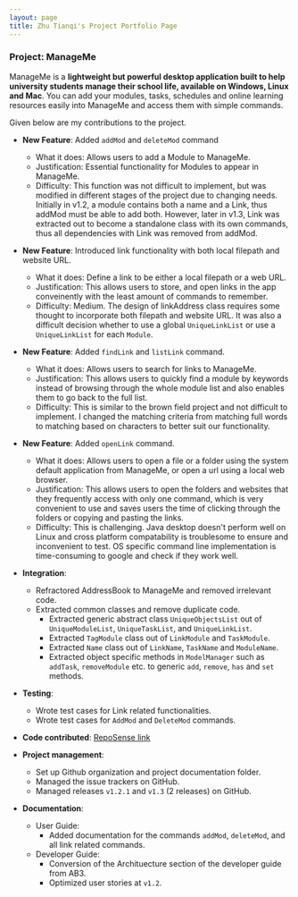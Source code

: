 ```yaml
---
layout: page
title: Zhu Tianqi's Project Portfolio Page
---
```


### Project: ManageMe

ManageMe is a **lightweight but powerful desktop application built to help university students manage their school life, available on Windows, Linux and Mac**. You can add your modules, tasks, schedules and online learning resources easily into ManageMe and access them with simple commands.

Given below are my contributions to the project.

* **New Feature**: Added `addMod` and `deleteMod` command
  * What it does: Allows users to add a Module to ManageMe.
  * Justification: Essential functionality for Modules to appear in ManageMe.
  * Difficulty: This function was not difficult to implement, but was modified in different stages of the project
    due to changing needs. Initially in v1.2, a module contains both a name and a Link, thus addMod must be able to add both.
    However, later in v1.3, Link was extracted out to become a standalone class with its own commands,
    thus all dependencies with Link was removed from addMod.

* **New Feature**: Introduced link functionality with both local filepath and website URL.
  * What it does: Define a link to be either a local filepath or a web URL.
  * Justification: This allows users to store, and open links in the app conveinently with the least amount of commands to remember.
  * Difficulty: Medium. The design of linkAddress class requires some thought to incorporate both filepath and website URL. It was also
    a difficult decision whether to use a global `UniqueLinkList` or use a `UniqueLinkList` for each `Module`.

* **New Feature**: Added `findLink` and `listLink` command.
  * What it does: Allows users to search for links to ManageMe.
  * Justification: This allows users to quickly find a module by keywords instead of browsing through the whole module list and also enables
    them to go back to the full list.
  * Difficulty: This is similar to the brown field project and not difficult to implement. I changed the matching criteria from matching full words
    to matching based on characters to better suit our functionality.

* **New Feature**: Added `openLink` command.
  * What it does: Allows users to open a file or a folder using the system default application from ManageMe, or open a
  url using a local web browser.
  * Justification: This allows users to open the folders and websites that they frequently access with only one command,
  which is very convenient to use and saves users the time of clicking through the folders or copying and pasting the links.
  * Difficulty: This is challenging. Java desktop doesn't perform well on Linux and cross platform compatability is troublesome
  to ensure and inconvenient to test. OS specific command line implementation is time-consuming to google and check if they work well.

* **Integration**: 
  * Refractored AddressBook to ManageMe and removed irrelevant code.
  * Extracted common classes and remove duplicate code.
      * Extracted generic abstract class `UniqueObjectsList` out of `UniqueModuleList`, `UniqueTaskList`, and `UniqueLinkList`.
      * Extracted `TagModule` class out of `LinkModule` and `TaskModule`.
      * Extracted `Name` class out of `LinkName`, `TaskName` and `ModuleName`.
      * Extracted object specific methods in `ModelManager` such as `addTask`, `removeModule` etc. to generic `add`, `remove`, `has` and `set` methods.

* **Testing**:
    * Wrote test cases for Link related functionalities.
    * Wrote test cases for `AddMod` and `DeleteMod` commands.

* **Code contributed**: [RepoSense link](https://nus-cs2103-ay2122s1.github.io/tp-dashboard/?search=&sort=groupTitle&sortWithin=title&since=2021-09-17&timeframe=commit&mergegroup=&groupSelect=groupByRepos&breakdown=false&tabOpen=true&tabType=authorship&tabAuthor=Tianqi-Zhu&tabRepo=AY2122S1-CS2103T-W11-3%2Ftp%5Bmaster%5D&authorshipIsMergeGroup=false&authorshipFileTypes=docs~functional-code~test-code~other&authorshipIsBinaryFileTypeChecked=false)

* **Project management**:
    * Set up Github organization and project documentation folder.
    * Managed the issue trackers on GitHub.
    * Managed releases `v1.2.1` and `v1.3` (2 releases) on GitHub.

* **Documentation**:
    * User Guide:
        * Added documentation for the commands `addMod`, `deleteMod`, and all link related commands.
    * Developer Guide:
        * Conversion of the Archituecture section of the developer guide from AB3.
        * Optimized user stories at `v1.2`.
